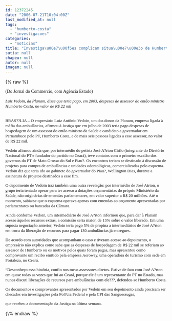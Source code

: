 ```yaml
---
id: 12372245
date: "2006-07-21T10:04:00Z"
last_modified_at: null
tags:
  - "humberto-costa"
  - "investigacoes"
categories:
  - "noticias"
title: "Investiga\u00e7\u00f5es complicam situa\u00e7\u00e3o de Humberto"
sutia: null
chapeu: null
autor: null
imagem: null
---
```

{\% raw %}
<p><P><FONT face=Verdana>(Do Jornal do Commercio, com Agência Estado)</FONT></P></p>
<p><P><FONT face=Verdana></FONT><FONT size=2><FONT size=1><FONT size=2></p>
<p><DIV id=corpo style=\"FONT-SIZE: 90%\"><FONT face=Verdana><I>Luiz Vedoin, da Planam, disse que teria pago, em 2003, despesas de assessor do então ministro Humberto Costa, no valor de R$ 22 mil</B></I></I><BR><BR></FONT><I></p>
<p><P></I><FONT face=Verdana>BRAS??LIA – O empresário Luiz Antônio Vedoin, um dos donos da Planam, empresa ligada à máfia das ambulâncias, afirmou à Justiça que em julho de 2003 teria pago despesas de hospedagem de um assessor do então ministro da Saúde e candidato a governador em Pernambuco pelo PT, Humberto Costa, e de mais seis pessoas ligadas a esse assessor, no valor de R$ 22 mil. </FONT></p>
<p><P><FONT face=Verdana>Vedoin afirmou ainda que, por intermédio do petista José A?rton Cirilo (integrante do Diretório Nacional do PT e fundador do partido no Ceará), teve contatos com o primeiro escalão dos governos do PT de Mato Grosso do Sul e Piau?. Os encontros teriam se destinado à discussão de projetos para compra de ambulâncias e unidades odontológicas, comercializadas pelo esquema. Vedoin diz que teria ido ao gabinete do governador do Piau?, Wellington Dias, durante a assinatura de projetos destinados a esse fim. </FONT></p>
<p><P><FONT face=Verdana>O depoimento de Vedoin traz também uma outra revelação: por intermédio de José Airton, o grupo teria tentado operar para ter acesso a dotações orçamentárias do próprio Ministério da Saúde, não originárias de emendas parlamentares, em valor superior a R$ 20 milhões. Até o momento, sabia-se que o esquema operava apenas com emendas ao orçamento apresentadas por parlamentares ou bancadas da Câmara. </FONT></p>
<p><P><FONT face=Verdana>Ainda conforme Vedoin, um intermediário de José A?rton informou que, para dar à Planam acesso àqueles recursos extras, a comissão seria maior, de 15% sobre o valor liberado. Em uma suposta negociação anterior, Vedoin teria pago 5% de propina a intermediários de José A?rton em troca da liberação de recursos para pagar 130 ambulâncias já entregues. </FONT></p>
<p><P><FONT face=Verdana>De acordo com autoridades que acompanham o caso e tiveram acesso ao depoimento, o empresário não explica como sabe que as despesas de hospedagem de R$ 22 mil se referiam ao assessor de Humberto ou os motivos pelos quais foram pagas, mas apresentou como comprovante um recibo emitido pela empresa Aeroway, uma operadora de turismo com sede em Fortaleza, no Ceará. </FONT></p>
<p><P><FONT face=Verdana>“Desconheço essa história, confio nos meus assessores diretos. Estive de fato com José A?rton em quase todas as vezes que fui ao Ceará, porque ele é um representante do PT no Estado, mas nunca discuti liberações de recursos para ambulâncias com ele???, defendeu-se Humberto Costa. </FONT></p>
<p><P><FONT face=Verdana>Os documentos e comprovantes apresentados por Vedoin em seu depoimento ainda precisam ser checados em investigações pela Pol?cia Federal e pela CPI das Sanguessugas,</p>
<p> que recebeu a documentação da Justiça na última semana.</B></I> </FONT></P></DIV></FONT></p>
<p><P><FONT face=Verdana></FONT></P></FONT></FONT> </p>
{\% endraw %}